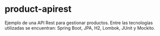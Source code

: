 # product-apirest
Ejemplo de una API Rest para gestionar productos. Entre las tecnologías utilizadas se encuentran: Spring Boot, JPA, H2, Lombok, JUnit y Mockito.
